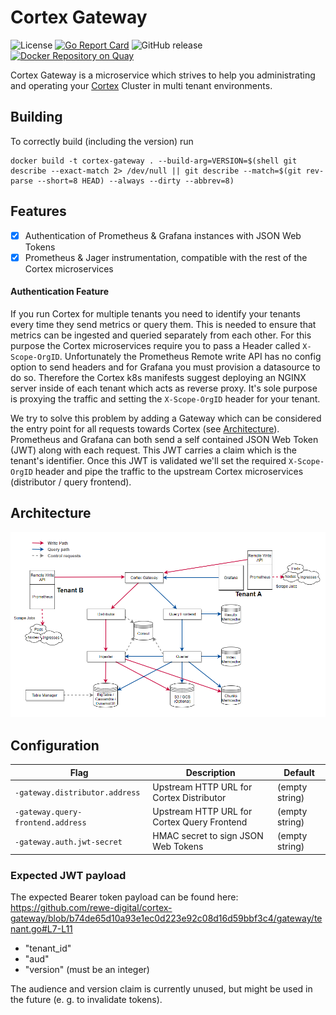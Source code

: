# Cortex Gateway

![License](https://img.shields.io/github/license/rewe-digital/cortex-gateway.svg?color=blue)
[![Go Report Card](https://goreportcard.com/badge/github.com/rewe-digital/cortex-gateway)](https://goreportcard.com/report/github.com/rewe-digital/cortex-gateway)
![GitHub release](https://img.shields.io/github/release-pre/rewe-digital/cortex-gateway.svg)
[![Docker Repository on Quay](https://img.shields.io/badge/docker%20image-ready-green "Docker Repository on Quay")](https://quay.io/repository/rewedigital/cortex-gateway)

Cortex Gateway is a microservice which strives to help you administrating and operating your [Cortex](https://github.com/cortexproject/cortex) Cluster in multi tenant environments.

## Building
To correctly build (including the version) run
```
docker build -t cortex-gateway . --build-arg=VERSION=$(shell git describe --exact-match 2> /dev/null || git describe --match=$(git rev-parse --short=8 HEAD) --always --dirty --abbrev=8)
```

## Features

- [x] Authentication of Prometheus & Grafana instances with JSON Web Tokens
- [x] Prometheus & Jager instrumentation, compatible with the rest of the Cortex microservices

#### Authentication Feature

If you run Cortex for multiple tenants you need to identify your tenants every time they send metrics or query them. This is needed to ensure that metrics can be ingested and queried separately from each other. For this purpose the Cortex microservices require you to pass a Header called `X-Scope-OrgID`. Unfortunately the Prometheus Remote write API has no config option to send headers and for Grafana you must provision a datasource to do so. Therefore the Cortex k8s manifests suggest deploying an NGINX server inside of each tenant which acts as reverse proxy. It's sole purpose is proxying the traffic and setting the `X-Scope-OrgID` header for your tenant.

We try to solve this problem by adding a Gateway which can be considered the entry point for all requests towards Cortex (see [Architecture](#architecture)). Prometheus and Grafana can both send a self contained JSON Web Token (JWT) along with each request. This JWT carries a claim which is the tenant's identifier. Once this JWT is validated we'll set the required `X-Scope-OrgID` header and pipe the traffic to the upstream Cortex microservices (distributor / query frontend).

## Architecture

![Cortex Gateway Architecture](./docs/imgs/architecture.png)

## Configuration

| Flag | Description | Default |
| --- | --- | --- |
| `-gateway.distributor.address` | Upstream HTTP URL for Cortex Distributor | (empty string) |
| `-gateway.query-frontend.address` | Upstream HTTP URL for Cortex Query Frontend | (empty string) |
| `-gateway.auth.jwt-secret` | HMAC secret to sign JSON Web Tokens | (empty string) |

### Expected JWT payload

The expected Bearer token payload can be found here: https://github.com/rewe-digital/cortex-gateway/blob/b74de65d10a93e1ec0d223e92c08d16d59bbf3c4/gateway/tenant.go#L7-L11

- "tenant_id"
- "aud"
- "version" (must be an integer)

The audience and version claim is currently unused, but might be used in the future (e. g. to invalidate tokens).
